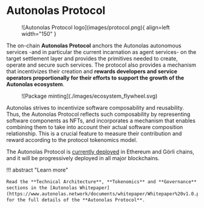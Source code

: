 # Autonolas Protocol

<figure markdown>
![Autonolas Protocol logo](images/protocol.png){ align=left width="150" }
</figure>

The on-chain **Autonolas Protocol** anchors the Autonolas autonomous services -and in particular the current incarnation as agent services- on the target settlement layer and provides the primitives needed to create, operate and secure such services.
The protocol also provides a mechanism that incentivizes their creation and **rewards developers and service operators proportionally for their efforts to support the growth of the Autonolas ecosystem**.

<figure markdown>
![Package minting](./images/ecosystem_flywheel.svg)
</figure>

Autonolas strives to incentivize software composability and reusability. Thus, the Autonolas Protocol reflects such composability by representing software components as NFTs, and incorporates a mechanism that enables combining them to take into account their actual software composition relationship. This is a crucial feature to measure their contribution and reward according to the protocol tokenomics model.

The Autonolas Protocol is [currently deployed](./technical_overview.md#contract-addresses) in Ethereum and Görli chains, and it will be progressively deployed in all major blockchains.

!!! abstract "Learn more"

    Read the **Technical Architecture**, **Tokenomics** and **Governance** sections in the [Autonolas Whitepaper](https://www.autonolas.network/documents/whitepaper/Whitepaper%20v1.0.pdf) for the full details of the **Autonolas Protocol**.
